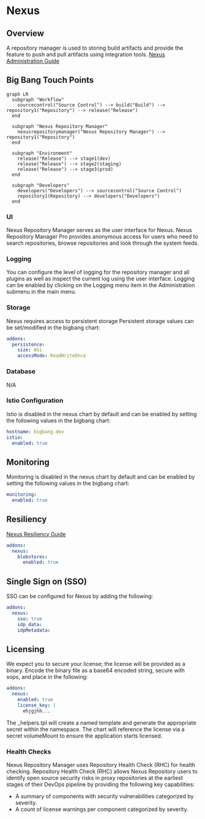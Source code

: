 # Nexus

## Overview
A repository manager is used to storing build artifacts and provide the feature to push and pull artifacts using integration tools.
[Nexus Administration Guide](https://help.sonatype.com/repomanager3/nexus-repository-administration/administration-menu)

## Big Bang Touch Points

```mermaid
graph LR
  subgraph "Workflow"
    sourcecontrol("Source Control") --> build("Build") --> repository1("Repository") --> release("Release")
  end

  subgraph "Nexus Repository Manager"
    nexusrepositorymanager("Nexus Repository Manager") --> repository1("Repository")
  end

  subgraph "Environment"
    release("Release") --> stage1(dev)
    release("Release") --> stage2(staging)
    release("Release") --> stage3(prod)
  end

  subgraph "Developers"
    developers("Developers") --> sourcecontrol("Source Control")
    repository1(Repository) --> developers("Developers")
  end
```

### UI

Nexus Repository Manager serves as the user interface for Nexus.  Nexus Repository Manager Pro provides anonymous access for users who need to search repositories, browse repositories and look through the system feeds.

### Logging

You can configure the level of logging for the repository manager and all plugins as well as inspect the current log using the user interface.
Logging can be enabled by clicking on the Logging menu item in the Administration submenu in the main menu.

### Storage

Nexus requires access to persistent storage
Persistent storage values can be set/modified in the bigbang chart:

```yaml
addons:
  persistence:
    size: 8Gi
    accessMode: ReadWriteOnce
```

### Database

N/A

### Istio Configuration

Istio is disabled in the nexus chart by default and can be enabled by setting the following values in the bigbang chart:

```yaml
hostname: bigbang.dev
istio:
  enabled: true
```

## Monitoring

Monitoring is disabled in the nexus chart by default and can be enabled by setting the following values in the bigbang chart:

```yaml
monitoring:
  enabled: true
```

## Resiliency

[Nexus Resiliency Guide](https://help.sonatype.com/repomanager3/planning-your-implementation/resiliency-and-high-availability#ResiliencyandHighAvailability-BackupandRestoration)

```yaml
addons:
  nexus:
    blobstores:
      enabled: true
```

## Single Sign on (SSO)

SSO can be configured for Nexus by adding the following:

```yaml
addons:
  nexus:
    sso: true
    idp_data:
    idpMetadata:
```

## Licensing

We expect you to secure your license; the license will be provided as a binary. Encode the binary file as a base64
encoded string, secure with sops, and place in the following:

```yaml
addons:
  nexus:
    enabled: true
    license_key: |
      ehjgjhh...
```

The _helpers.tpl will create a named template and generate the appropriate secret within the namespace. The chart will reference the
license via a secret volumeMount to ensure the application starts licensed.

### Health Checks

Nexus Repository Manager uses Repository Health Check (RHC) for health checking. Repository Health Check (RHC) allows Nexus Repository users to identify open source security risks in proxy repositories at the earliest stages of their DevOps pipeline by providing the following key capabilities:

- A summary of components with security vulnerabilities categorized by severity.
- A count of license warnings per component categorized by severity.

